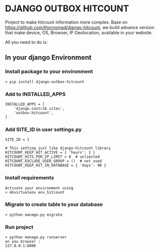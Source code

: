 # DJANGO OUTBOX HITCOUNT

Project to make hitcount information more complex. Base on https://github.com/thornomad/django-hitcount, we build advance version that make device, OS, Browser, IP Geolocation, available in your website.

All you need to do is:   

## In your django Environment

### Install package to your environment
    > pip install django-outbox-hitcount

### Add to INSTALLED_APPS
    INSTALLED_APPS = [        
        'django.contrib.sites', 
        'outbox-hitcount',
    ]

### Add SITE_ID in user settings.py
    SITE_ID = 1
    
    # This setting just like django-hitcount library
    HITCOUNT_KEEP_HIT_ACTIVE = { 'hours': 1 }
    HITCOUNT_HITS_PER_IP_LIMIT = 0  # unlimited
    HITCOUNT_EXCLUDE_USER_GROUP = ()  # not used
    HITCOUNT_KEEP_HIT_IN_DATABASE = { 'days': 90 } 

### Install requirements
    Activate your environment using
    > mkvirtualenv env_hitcount

### Migrate to create table to your database
    > python manage.py migrate

### Run project
    > python manage.py runserver
    on you browser :
    127.0.0.1:8000
